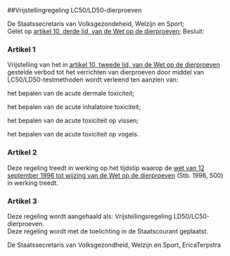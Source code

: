 <meta http-equiv='Content-Type' content='text/html; charset=utf-8' />

##Vrijstellingregeling LC50/LD50-dierproeven

De Staatssecretaris van Volksgezondeheid, Welzijn en Sport;  
Gelet op [artikel 10, derde lid, van de Wet op de dierproeven](../../../../wet/wet/op/de/dierproeven/BWBR0003081/README.md);
Besluit:    

### Artikel  1  

Vrijstelling van het in [artikel 10, tweede lid, van de Wet op de dierproeven](../../../../wet/wet/op/de/dierproeven/BWBR0003081/README.md) gestelde verbod tot het verrichten van dierproeven door middel van LC50/LD50-testmethoden wordt verleend ten aanzien van: 

het bepalen van de acute dermale toxiciteit;  

het bepalen van de acute inhalatoire toxiciteit;  

het bepalen van de acute toxiciteit op vissen;  

het bepalen van de acute toxiciteit op vogels.    

### Artikel  2  

Deze regeling treedt in werking op het tijdstip waarop de [wet van 12 september 1996 tot wijzing van de Wet op de dierproeven](../../../../wet/wijzigingswet/wet/op/de/dierproeven/BWBR0008234/README.md) (Stb. 1996, 500) in werking treedt.  

### Artikel  3  

Deze regeling wordt aangehaald als: Vrijstellingsregeling LD50/LC50-dierproeven.  
Deze regeling wordt met de toelichting in de Staatscourant geplaatst.   

De 
Staatssecretaris van Volksgezondheid, Welzijn en Sport, 
EricaTerpstra    
